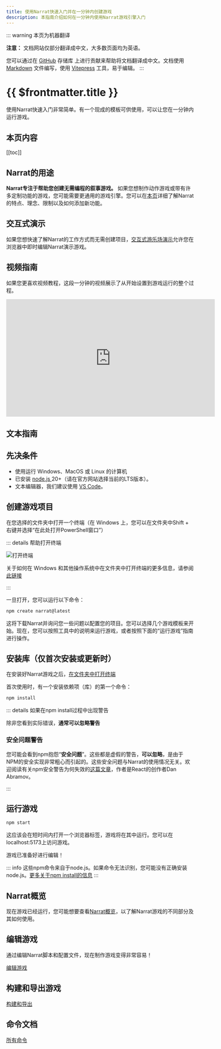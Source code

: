 ```yaml
---
title: 使用Narrat快速入门并在一分钟内创建游戏
description: 本指南介绍如何在一分钟内使用Narrat游戏引擎入门
---
```


::: warning
本页为机器翻译

**注意：** 文档网站仅部分翻译成中文，大多数页面均为英语。

您可以通过在 [GitHub](https://github.com/liana-p/narrat-engine) 存储库 上进行贡献来帮助将文档翻译成中文。文档使用 [Markdown](https://www.markdownguide.org/) 文件编写，使用 [Vitepress](https://vitepress.dev) 工具，易于编辑。
:::

# {{ $frontmatter.title }}

使用Narrat快速入门非常简单。有一个现成的模板可供使用，可以让您在一分钟内运行游戏。

## 本页内容

[[toc]]

## Narrat的用途

**Narrat专注于帮助您创建无需编程的叙事游戏。** 如果您想制作动作游戏或带有许多定制功能的游戏，您可能需要更通用的游戏引擎。您可以在[本页](/others/what-can-narrat-do)详细了解Narrat的特点、理念、限制以及如何添加新功能。

## 交互式演示

如果您想快速了解Narrat的工作方式而无需创建项目，[交互式游乐场演示](https://demo.narrat.dev/)允许您在浏览器中即时编辑Narrat演示游戏。

## 视频指南

如果您更喜欢视频教程，这段一分钟的视频展示了从开始设置到游戏运行的整个过程。

<iframe width="560" height="315" src="https://www.youtube.com/embed/516YTDxSO9Y" title="YouTube视频播放器" frameborder="0" allow="accelerometer; autoplay; clipboard-write; encrypted-media; gyroscope; picture-in-picture" allowfullscreen></iframe>

## 文本指南

## 先决条件

- 使用运行 Windows、MacOS 或 Linux 的计算机
- 已安装 [node.js ](https://nodejs.org/en/) 20+（请在官方网站选择当前的LTS版本）。
- 文本编辑器，我们建议使用 [VS Code](https://code.visualstudio.com/Download)。

## 创建游戏项目

在您选择的文件夹中打开一个终端（在 Windows 上，您可以在文件夹中Shift + 右键并选择“在此处打开PowerShell窗口”）

::: details 帮助打开终端

![打开终端](/guides/terminal/terminal.png)

关于如何在 Windows 和其他操作系统中在文件夹中打开终端的更多信息，请参阅[此链接](https://www.groovypost.com/howto/open-command-window-terminal-window-specific-folder-windows-mac-linux/)

:::

一旦打开，您可以运行以下命令：

```bash
npm create narrat@latest
```

这将下载Narrat并询问您一些问题以配置您的项目。您可以选择几个游戏模板来开始。现在，您可以按照工具中的说明来运行游戏，或者按照下面的“运行游戏”指南进行操作。

## 安装库（仅首次安装或更新时）

在安装好Narrat游戏之后，[在文件夹中打开终端](https://www.groovypost.com/howto/open-command-window-terminal-window-specific-folder-windows-mac-linux/)

首次使用时，有一个安装依赖项（库）的第一个命令：

```bash
npm install
```

::: details 如果在npm install过程中出现警告

除非您看到实际错误，**通常可以忽略警告**

### **安全问题警告**

您可能会看到npm抱怨“**安全问题**”。这些都是虚假的警告，**可以忽略**，是由于NPM的安全实现非常粗心而引起的。这些安全问题与Narrat的使用情况无关。欢迎阅读有关npm安全警告为何失效的[这篇文章](https://overreacted.io/npm-audit-broken-by-design/)，作者是React的创作者Dan Abramov。

:::

## 运行游戏

```bash
npm start
```

这应该会在短时间内打开一个浏览器标签，游戏将在其中运行。您可以在localhost:5173上访问游戏。

游戏已准备好进行编辑！

::: info
这些npm命令来自于node.js。如果命令无法识别，您可能没有正确安装node.js。[更多关于npm install的信息](https://www.stackchief.com/tutorials/npm%20install%20|%20how%20it%20works)
:::

## Narrat概览

现在游戏已经运行，您可能想要查看[Narrat概览](/guides/narrat-overview)，以了解Narrat游戏的不同部分及其如何使用。

## 编辑游戏

通过编辑Narrat脚本和配置文件，现在制作游戏变得非常容易！

[编辑游戏](editing-game)

## 构建和导出游戏

[构建和导出](/guides/building-and-exporting)

## 命令文档

[所有命令](/commands/all-commands)

<FeedbackForm title="入门指南" slug="guides/getting-started"/>
